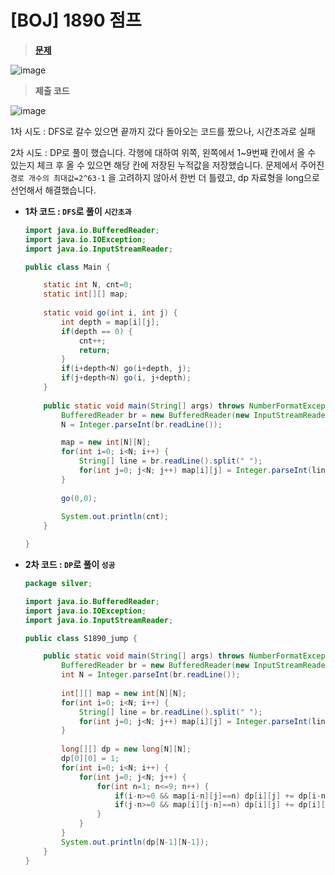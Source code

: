 # [BOJ] 1890 점프
> **[문제](https://www.acmicpc.net/problem/1890)**
> 
![image](https://user-images.githubusercontent.com/80896077/174865274-97b39f20-77fa-4fdf-aa0d-3364658cadf5.png)


> **제출 코드**
> 

![image](https://user-images.githubusercontent.com/80896077/174865301-eafa3951-3a0e-45b7-8567-7c8fc3b7b50d.png)

1차 시도 : DFS로 갈수 있으면 끝까지 갔다 돌아오는 코드를 짰으나, 시간초과로 실패

2차 시도 : DP로 풀이 했습니다. 각행에 대하여 위쪽, 왼쪽에서 1~9번째 칸에서 올 수 있는지 체크 후 올 수 있으면 해당 칸에 저장된 누적값을 저장했습니다. 문제에서 주어진 `경로 개수의 최대값=2^63-1` 을 고려하지 않아서 한번 더 틀렸고, dp 자료형을 long으로 선언해서 해결했습니다.


- **1차 코드 : `DFS`로 풀이 `시간초과`**
    
    ```java
    import java.io.BufferedReader;
    import java.io.IOException;
    import java.io.InputStreamReader;
    
    public class Main {
    
    	static int N, cnt=0;
    	static int[][] map;
    	
    	static void go(int i, int j) {
    		int depth = map[i][j];
    		if(depth == 0) {
    			cnt++;
    			return;
    		}
    		if(i+depth<N) go(i+depth, j);
    		if(j+depth<N) go(i, j+depth);
    	}
    	
    	public static void main(String[] args) throws NumberFormatException, IOException {
    		BufferedReader br = new BufferedReader(new InputStreamReader(System.in));
    		N = Integer.parseInt(br.readLine());
    
    		map = new int[N][N];
    		for(int i=0; i<N; i++) {
    			String[] line = br.readLine().split(" ");
    			for(int j=0; j<N; j++) map[i][j] = Integer.parseInt(line[j]);
    		}
    		
    		go(0,0);
    		
    		System.out.println(cnt);
    	}
    
    }
    ```
    
- **2차 코드 : `DP`로 풀이 `성공`**
    
    ```java
    package silver;
    
    import java.io.BufferedReader;
    import java.io.IOException;
    import java.io.InputStreamReader;
    
    public class S1890_jump {
    
    	public static void main(String[] args) throws NumberFormatException, IOException {
    		BufferedReader br = new BufferedReader(new InputStreamReader(System.in));
    		int N = Integer.parseInt(br.readLine());
    		
    		int[][] map = new int[N][N];
    		for(int i=0; i<N; i++) {
    			String[] line = br.readLine().split(" ");
    			for(int j=0; j<N; j++) map[i][j] = Integer.parseInt(line[j]);
    		}
    		
    		long[][] dp = new long[N][N];
    		dp[0][0] = 1;
    		for(int i=0; i<N; i++) {
    			for(int j=0; j<N; j++) {
    				for(int n=1; n<=9; n++) {
    					if(i-n>=0 && map[i-n][j]==n) dp[i][j] += dp[i-n][j];
    					if(j-n>=0 && map[i][j-n]==n) dp[i][j] += dp[i][j-n];
    				}
    			}
    		}
    		System.out.println(dp[N-1][N-1]);
    	}
    }
    ```
